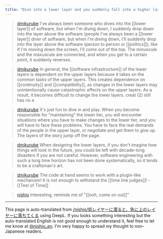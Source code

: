 ```yaml
---
title: "Dive into a lower layer and you suddenly fall into a higher layer."
---
```


> [dmikurube](https://x.com/dmikurube/status/1831900401047888147) I've always been someone who dives into the [[lower layer]] of software, but when I'm diving down, I suddenly drop down into the layer above the software (people I've always been a [[lower layer]] diver of software, but when I'm diving down, I'll suddenly drop into the layer above the software (person to person or [[politics]]), like if I'm moving down the screen, I'll come out of the top. The minuscule and the maxuscule are connected, and when you get to a certain point, it suddenly reverses.

> [dmikurube](https://x.com/dmikurube/status/1831900403031740859) In general, the [[software infrastructure]] of the lower layers is dependent on the upper layers because it takes on the common tasks of the upper layers. This creates dependence on [[continuity]] and [[compatibility]], as changes in the lower layers may unintentionally cause catastrophic effects on the upper layers. As a result, it becomes difficult to change the lower layers. creat (2) still has no e

> [dmikurube](https://x.com/dmikurube/status/1831900406076805516) It's just fun to dive in and play. When you become responsible for "maintaining" the lower tier, you will encounter situations where you have to make changes to the lower tier, and you will have to face these problems. You have to face the real demands of the people in the upper layer, or negotiate and get them to give up. The layers of the story jump off the page.

> [dmikurube](https://x.com/dmikurube/status/1831901451293225019) When designing the lower layers, if you don't imagine how things will look in the future, you could be left with decade-long disasters if you are not careful. However, software engineering with such a long time horizon has not been done systematically, so it tends to be a craftsman's art.

> [dmikurube](https://x.com/dmikurube/status/1831902116870533602) The code at hand seems to work with a plugin-like mechanism! It is not enough to withstand the [[time line judges]]!
    - [[Test of Time]]

> [nishio](https://x.com/nishio/status/1831903757996810674) Interesting, reminds me of "[[ooh, come on out]]"


---
This page is auto-translated from [/nishio/低レイヤーに潜ると、急に上のレイヤーに落ちてくる](https://scrapbox.io/nishio/低レイヤーに潜ると、急に上のレイヤーに落ちてくる) using DeepL. If you looks something interesting but the auto-translated English is not good enough to understand it, feel free to let me know at [@nishio_en](https://twitter.com/nishio_en). I'm very happy to spread my thought to non-Japanese readers.